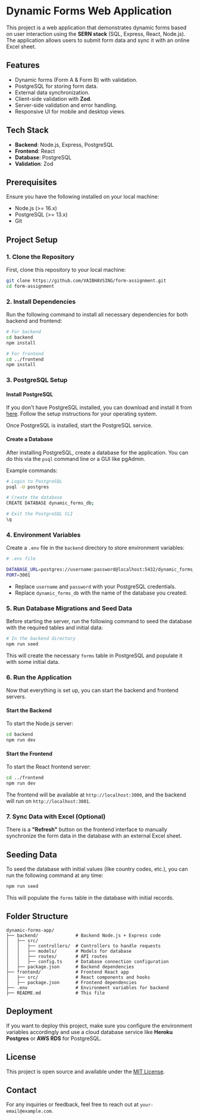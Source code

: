 
# Dynamic Forms Web Application

This project is a web application that demonstrates dynamic forms based on user interaction using the **SERN stack** (SQL, Express, React, Node.js). The application allows users to submit form data and sync it with an online Excel sheet.

## Features

- Dynamic forms (Form A & Form B) with validation.
- PostgreSQL for storing form data.
- External data synchronization.
- Client-side validation with **Zod**.
- Server-side validation and error handling.
- Responsive UI for mobile and desktop views.

## Tech Stack

- **Backend**: Node.js, Express, PostgreSQL
- **Frontend**: React
- **Database**: PostgreSQL
- **Validation**: Zod

## Prerequisites

Ensure you have the following installed on your local machine:

- Node.js (>= 16.x)
- PostgreSQL (>= 13.x)
- Git

## Project Setup

### 1. Clone the Repository

First, clone this repository to your local machine:

```bash
git clone https://github.com/VAIBHAVSING/form-assignment.git
cd form-assignment
```

### 2. Install Dependencies

Run the following command to install all necessary dependencies for both backend and frontend:

```bash
# For backend
cd backend
npm install

# For frontend
cd ../frontend
npm install
```

### 3. PostgreSQL Setup

#### Install PostgreSQL

If you don't have PostgreSQL installed, you can download and install it from [here](https://www.postgresql.org/download/). Follow the setup instructions for your operating system.

Once PostgreSQL is installed, start the PostgreSQL service.

#### Create a Database

After installing PostgreSQL, create a database for the application. You can do this via the `psql` command line or a GUI like pgAdmin.

Example commands:

```bash
# Login to PostgreSQL
psql -U postgres

# Create the database
CREATE DATABASE dynamic_forms_db;

# Exit the PostgreSQL CLI
\q
```

### 4. Environment Variables

Create a `.env` file in the `backend` directory to store environment variables:

```bash
# .env file

DATABASE_URL=postgres://username:password@localhost:5432/dynamic_forms_db
PORT=3001
```

- Replace `username` and `password` with your PostgreSQL credentials.
- Replace `dynamic_forms_db` with the name of the database you created.

### 5. Run Database Migrations and Seed Data

Before starting the server, run the following command to seed the database with the required tables and initial data:

```bash
# In the backend directory
npm run seed
```

This will create the necessary `forms` table in PostgreSQL and populate it with some initial data.

### 6. Run the Application

Now that everything is set up, you can start the backend and frontend servers.

#### Start the Backend

To start the Node.js server:

```bash
cd backend
npm run dev
```

#### Start the Frontend

To start the React frontend server:

```bash
cd ../frontend
npm run dev
```

The frontend will be available at `http://localhost:3000`, and the backend will run on `http://localhost:3001`.

### 7. Sync Data with Excel (Optional)

There is a **"Refresh"** button on the frontend interface to manually synchronize the form data in the database with an external Excel sheet.

## Seeding Data

To seed the database with initial values (like country codes, etc.), you can run the following command at any time:

```bash
npm run seed
```

This will populate the `forms` table in the database with initial records.

## Folder Structure

```
dynamic-forms-app/
├── backend/              # Backend Node.js + Express code
│   ├── src/
│   │   ├── controllers/  # Controllers to handle requests
│   │   ├── models/       # Models for database
│   │   ├── routes/       # API routes
│   │   ├── config.ts     # Database connection configuration
│   ├── package.json      # Backend dependencies
├── frontend/             # Frontend React app
│   ├── src/              # React components and hooks
│   ├── package.json      # Frontend dependencies
├── .env                  # Environment variables for backend
├── README.md             # This file
```

## Deployment

If you want to deploy this project, make sure you configure the environment variables accordingly and use a cloud database service like **Heroku Postgres** or **AWS RDS** for PostgreSQL.

## License

This project is open source and available under the [MIT License](LICENSE).

## Contact

For any inquiries or feedback, feel free to reach out at `your-email@example.com`.

